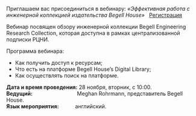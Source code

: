 Приглашаем вас присоединиться в вебинару:
_«Эффективная работа с инженерной коллекцией издательства Begell House»_   [Регистрация](https://us06web.zoom.us/meeting/register/tZUuc-GqqjouGtbtljH2OUts1Jj4aj0ZnLyU#/registration)

Вебинар посвящен обзору инженерной коллекции Begell Engineering Research Collection, которая доступна в рамках централизованной подписки РЦНИ.

Программа вебинара:
*   Как получить доступ к ресурсам;
*   Что есть на платформе Begell House’s Digital Library;
*   Как осуществлять поиск на платформе.

**Дата и время проведения:** 28 ноября, вторник, с 10:00.
\
**Ведущий:**                              Meghan Rohrmann, представитель Begell House.
\
**Язык мероприятия:**           английский.
